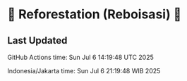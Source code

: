 
# 🌳 Reforestation (Reboisasi) 🌲

## Last Updated

GitHub Actions time: Sun Jul  6 14:19:48 UTC 2025

Indonesia/Jakarta time: Sun Jul  6 21:19:48 WIB 2025
